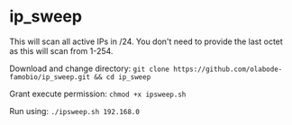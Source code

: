 # ip_sweep
This will scan all active IPs in /24. You don't need to provide the last octet as this will scan from 1-254.



Download and change directory:
`git clone https://github.com/olabode-famobio/ip_sweep.git && cd ip_sweep`

Grant execute permission:
`chmod +x ipsweep.sh`

Run using:
`./ipsweep.sh 192.168.0` 

